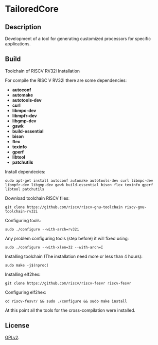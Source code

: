 # TailoredCore

## Description
Development of a tool for generating customized processors for specific applications.

## Build

Toolchain of RISCV RV32I Installation

For compile the RISC V RV32I there are some dependencies:

- **autoconf**
- **automake**
- **autotools-dev**
- **curl**
- **libmpc-dev**
- **libmpfr-dev**
- **libgmp-dev**
- **gawk**
- **build-essential**
- **bison**
- **flex**
- **texinfo**
- **gperf**
- **libtool**
- **patchutils**

Install dependecies:
```console
sudo apt-get install autoconf automake autotools-dev curl libmpc-dev libmpfr-dev libgmp-dev gawk build-essential bison flex texinfo gperf libtool patchutils
```

Download toolchain RISCV files:
```console
git clone https://github.com/riscv/riscv-gnu-toolchain riscv-gnu-toolchain-rv32i
```
Configuring tools:
```console
sudo ./configure --with-arch=rv32i
```

Any problem configuring tools (step before) it will fixed using:
```console
sudo ./configure --with-xlen=32 --with-arch=I
```

Installing toolchain (The installation need more or less than 4 hours):
```console
sudo make -j$(nproc)
```

Installing elf2hex:
```console
git clone https://github.com/riscv/riscv-fesvr riscv-fesvr
```

Configuring elf2hex:
```console
cd riscv-fesvr/ && sudo ./configure && sudo make install
```

At this point all the tools for the cross-compilation were installed.


## License

[GPLv2](./LICENSE).


